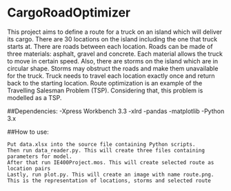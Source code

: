 # CargoRoadOptimizer

This project aims to define a route for a truck on an island which will deliver its cargo. There are 30 locations on the island including the one that truck starts at. There are roads between each location. Roads can be made of three materials: asphalt, gravel and concrete. Each material allows the truck to move in certain speed. Also, there are storms on the island which are in circular shape. Storms may obstruct the roads and make them unavailable for the truck. Truck needs to travel each location exactly once and return back to the starting location. Route optimization is an example of the Travelling Salesman Problem (TSP). Considering that, this problem is modelled as a TSP.

##Dependencies:
    -Xpress Workbench 3.3
    -xlrd
    -pandas
    -matplotlib
    -Python 3.x

##How to use:

    Put data.xlsx into the source file containing Python scripts. 
    Then run data_reader.py. This will create three files containing parameters for model.
    After that run IE400Project.mos. This will create selected route as location pairs
    Lastly, run plot.py. This will create an image with name route.png. This is the representation of locations, storms and selected route